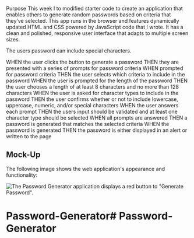 Purpose
This week I to modified starter code to create an application that enables others to generate random passwords based on criteria that they’ve selected. This app runs in the browser and features dynamically updated HTML and CSS powered by JavaScript code that I wrote. It has a clean and polished, responsive user interface that adapts to multiple screen sizes.

The users password can include special characters.

WHEN the user clicks the button to generate a password THEN they are presented with a series of prompts for password criteria WHEN prompted for password criteria THEN the user selects which criteria to include in the password WHEN the user is prompted for the length of the password THEN the user chooses a length of at least 8 characters and no more than 128 characters WHEN the user is asked for character types to include in the password THEN the user confirms whether or not to include lowercase, uppercase, numeric, and/or special characters WHEN the user answers each prompt THEN the users input should be validated and at least one character type should be selected WHEN all prompts are answered THEN a password is generated that matches the selected criteria WHEN the password is generated THEN the password is either displayed in an alert or written to the page


## Mock-Up

The following image shows the web application's appearance and functionality:

![The Password Generator application displays a red button to "Generate Password".](./Assets/03-javascript-homework-demo.png)


# Password-Generator# Password-Generator
